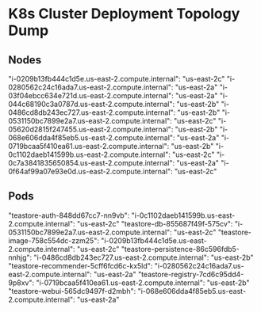# K8s Cluster Deployment Topology Dump

## Nodes

"i-0209b13fb444c1d5e.us-east-2.compute.internal": "us-east-2c"
"i-0280562c24c16ada7.us-east-2.compute.internal": "us-east-2a"
"i-03f04ebcc634e721d.us-east-2.compute.internal": "us-east-2a"
"i-044c68190c3a0787d.us-east-2.compute.internal": "us-east-2b"
"i-0486cd8db243ec727.us-east-2.compute.internal": "us-east-2b"
"i-0531150bc7899e2a7.us-east-2.compute.internal": "us-east-2c"
"i-05620d2815f247455.us-east-2.compute.internal": "us-east-2b"
"i-068e606dda4f85eb5.us-east-2.compute.internal": "us-east-2a"
"i-0719bcaa5f410ea61.us-east-2.compute.internal": "us-east-2b"
"i-0c1102daeb141599b.us-east-2.compute.internal": "us-east-2c"
"i-0c7a3841835650854.us-east-2.compute.internal": "us-east-2a"
"i-0f64af99a07e93e0d.us-east-2.compute.internal": "us-east-2c"

## Pods

"teastore-auth-848dd67cc7-nn9vb": "i-0c1102daeb141599b.us-east-2.compute.internal": "us-east-2c"
"teastore-db-855687f49f-575cv": "i-0531150bc7899e2a7.us-east-2.compute.internal": "us-east-2c"
"teastore-image-758c554dc-zzm25": "i-0209b13fb444c1d5e.us-east-2.compute.internal": "us-east-2c"
"teastore-persistence-86c596fdb5-nnhjg": "i-0486cd8db243ec727.us-east-2.compute.internal": "us-east-2b"
"teastore-recommender-5cff6fcd6c-kx5ld": "i-0280562c24c16ada7.us-east-2.compute.internal": "us-east-2a"
"teastore-registry-7cd6c95dd4-9p8xv": "i-0719bcaa5f410ea61.us-east-2.compute.internal": "us-east-2b"
"teastore-webui-565dc9497f-d2mbh": "i-068e606dda4f85eb5.us-east-2.compute.internal": "us-east-2a"

